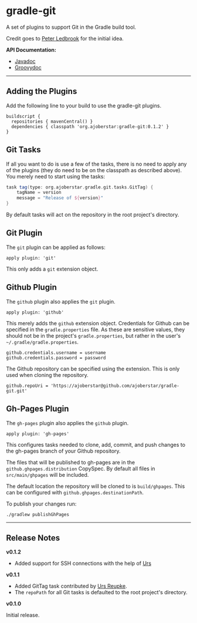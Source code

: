 # gradle-git

A set of plugins to support Git in the Gradle build tool.

Credit goes to [Peter Ledbrook](https://github.com/pledbrook) for the initial idea.

**API Documentation:**

* [Javadoc](http://ajoberstar.org/gradle-git/docs/javadoc)
* [Groovydoc](http://ajoberstar.org/gradle-git/docs/groovydoc)

---

## Adding the Plugins

Add the following line to your build to use the gradle-git plugins.

    buildscript {
      repositories { mavenCentral() }
      dependencies { classpath 'org.ajoberstar:gradle-git:0.1.2' }
    }

## Git Tasks

If all you want to do is use a few of the tasks, there is no need to apply
any of the plugins (they do need to be on the classpath as described above).
You merely need to start using the tasks:

```groovy
task tag(type: org.ajoberstar.gradle.git.tasks.GitTag) {
	tagName = version
	message = "Release of ${version}"
}
```

By default tasks will act on the repository in the root project's directory.

## Git Plugin

The `git` plugin can be applied as follows:

    apply plugin: 'git'

This only adds a `git` extension object.

## Github Plugin

The `github` plugin also applies the `git` plugin.

    apply plugin: 'github'

This merely adds the `github` extension object.  Credentials for
Github can be specified in the `gradle.properties` file.  As these are
sensitive values, they should not be in the project's `gradle.properties`,
but rather in the user's `~/.gradle/gradle.properties`.

    github.credentials.username = username
    github.credentials.password = password

The Github repository can be specified using the extension.  This is only
used when cloning the repository.

    github.repoUri = 'https://ajoberstar@github.com/ajoberstar/gradle-git.git'

## Gh-Pages Plugin

The `gh-pages` plugin also applies the `github` plugin.

    apply plugin: 'gh-pages'

This configures tasks needed to clone, add, commit, and push changes to the gh-pages branch
of your Github repository.

The files that will be published to gh-pages are in the `github.ghpages.distribution` CopySpec.
By default all files in `src/main/ghpages` will be included.

The default location the repository will be cloned to is `build/ghpages`.  This can be configured
with `github.ghpages.destinationPath`.

To publish your changes run:

    ./gradlew publishGhPages

---

## Release Notes

**v0.1.2**

* Added support for SSH connections with the help of [Urs](https://github.com/UrsKR)

**v0.1.1**

* Added GitTag task contributed by [Urs Reupke](https://github.com/UrsKR).
* The `repoPath` for all Git tasks is defaulted to the root project's directory.

**v0.1.0**

Initial release.
